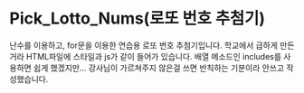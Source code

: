 # Pick_Lotto_Nums(로또 번호 추첨기)

 난수를 이용하고, for문을 이용한 연습용 로또 번호 추첨기입니다.
학교에서 급하게 만든거라 HTML파일에 스타일과 js가 같이 들어가 있습니다.
배열 메소드인 includes를 사용하면 쉽게 했겠지만... 
강사님이 가르쳐주지 않은걸 쓰면 반칙하는 기분이라 안쓰고 작성했습니다.
